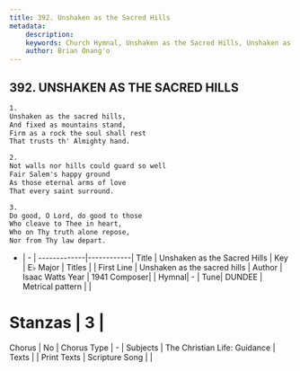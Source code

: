 ```yaml
---
title: 392. Unshaken as the Sacred Hills
metadata:
    description: 
    keywords: Church Hymnal, Unshaken as the Sacred Hills, Unshaken as the sacred hills , 
    author: Brian Onang'o
---
```



## 392. UNSHAKEN AS THE SACRED HILLS

```txt
1.
Unshaken as the sacred hills, 
And fixed as mountains stand, 
Firm as a rock the soul shall rest 
That trusts th' Almighty hand. 

2.
Not walls nor hills could guard so well 
Fair Salem's happy ground 
As those eternal arms of love 
That every saint surround. 

3.
Do good, O Lord, do good to those 
Who cleave to Thee in heart, 
Who on Thy truth alone repose, 
Nor from Thy law depart.
```

- |   -  |
-------------|------------|
Title | Unshaken as the Sacred Hills |
Key | E♭ Major |
Titles |  |
First Line | Unshaken as the sacred hills  |
Author | Isaac Watts
Year | 1941
Composer|  |
Hymnal|  - |
Tune| DUNDEE |
Metrical pattern | |
# Stanzas | 3 |
Chorus | No |
Chorus Type | - |
Subjects | The Christian Life: Guidance |
Texts |  |
Print Texts | 
Scripture Song |  |
  

